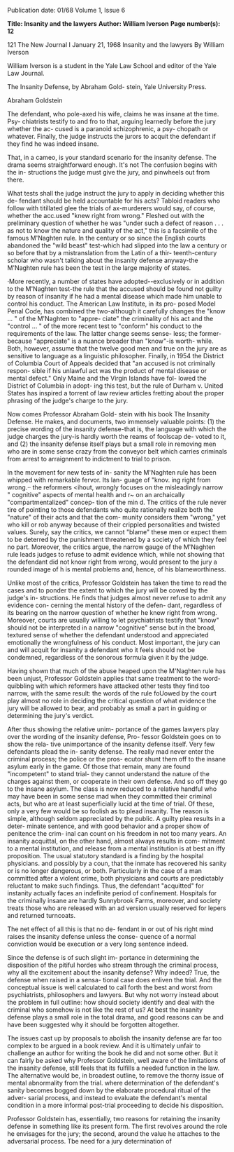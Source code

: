 Publication date: 01/68
Volume 1, Issue 6

**Title: Insanity and the lawyers**
**Author: William Iverson**
**Page number(s): 12**

121 The New Journal I January 21, 1968 
Insanity and the lawyers 
By William Iverson 

William Iverson is a student in the 
Yale Law School and editor of the Yale 
Law Journal. 

The Insanity Defense, by Abraham Gold-
stein, Yale University Press. 

Abraham Goldstein 

The defendant, who pole-axed his wife, 
claims he was insane at the time. Psy-
chiatrists testify to and fro to that, arguing 
learnedly before the jury whether the ac-
cused is a paranoid schizophrenic, a psy-
chopath or whatever. Finally, the judge 
instructs the jurors to acquit the defendant 
if they find he was indeed insane. 

That, in a cameo, is your standard 
scenario for the insanity defense. The 
drama seems straightforward enough. It's 
not The confusion begins with the in-
structions the judge must give the jury, 
and pinwheels out from there. 

What tests shall the judge instruct the 
jury to apply in deciding whether this de-
fendant should be held accountable for 
his acts? Tabloid readers who follow with 
titillated glee the trials of ax-murderers 
would say, of course, whether the acc.used 
"knew right from wrong." Fleshed out 
with the preliminary question of whether 
he was "under such a defect of reason . . . 
as not to know the nature and quality of 
the act," this is a facsimile of the famous 
M'Naghten rule. In the century or so since 
the English courts abandoned the "wild 
beast" test-which had slipped into the 
law a century or so before that by a 
mistranslation from the Latin of a thir-
teenth-century scholar who wasn't talking 
about the insanity defense anyway-the 
M'Naghten rule has been the test in the 
large majority of states. 

·More recently, a number of states have 
adopted--exclusively or in addition to the 
M'Naghten test-the rule that the accused 
should be found not guilty by reason of 
insanity if he had a mental disease which 
made him unable to control his conduct. 
The American Law Institute, in its pro-
posed Model Penal Code, has combined 
the two-although it carefully changes the 
"know ... " of the M'Naghten to "appre-
ciate" the criminality of his act and the 
"control ... " of the more recent test to 
"conform" his conduct to the requirements 
of the law. The latter change seems sense-
less; the former-because "appreciate" is 
a nuance broader than "know"-is worth-
while. Both, however, assume that the 
twelve good men and true on the jury are 
as sensitive to language as a linguistic 
philosopher. Finally, in 1954 the District 
of Columbia Court of Appeals decided 
that "an accused is not criminally respon-
sible if his unlawful act was the product of 
mental disease or mental defect." Only 
Maine and the Virgin Islands have fol-
lowed the District of Columbia in adopt-
ing this test, but the rule of Durham v. 
United States has inspired a torrent of law 
review articles fretting about the proper 
phrasing of the judge's charge to the jury. 

Now comes Professor Abraham Gold-
stein with his book The Insanity Defense. 
He makes, and documents, two immensely 
valuable points: (1) the precise wording of 
the insanity defense-that is, the language 
with which the judge charges the jury-is 
hardly worth the reams of foolscap de-
voted to it, and (2) the insanity defense 
itself plays but a small role in removing 
men who are in some sense crazy from the 
conveyor belt which carries criminals from 
arrest to arraignment to indictment to 
trial to prison. 

In the movement for new tests of in-
sanity the M'Naghten rule has been 
whipped with remarkable fervor. Its lan-
guage of "knov. ing right from wrong.·· 
the reformers <ihout, wrongly focuses on 
the misleadingly narrow " cognitive" 
aspects of mental health and r~ on an 
archaically "compartmentalized" concep-
tion of the min d. The critics of the rule 
never tire of pointing to those defendants 
who quite rationally realize both the 
"nature" of their acts and that the com-
munity considers them "wrong," yet who 
kill or rob anyway because of their 
crippled personalities and twisted values. 
Surely, say the critics, we cannot "blame" 
these men or expect them to be deterred 
by the punishment threatened by a society 
of which they feel no part. Moreover, the 
critics argue, the narrow gauge of the 
M'Naghten rule leads judges to refuse to 
admit evidence which, while not showing 
that the defendant did not know right from 
wrong, would present to the jury a rounded 
image of h is mental problems and, hence, 
of his blameworthiness. 

Unlike most of the critics, Professor 
Goldstein has taken the time to read the 
cases and to ponder the extent to which 
the jury will be cowed by the judge's in-
structions. He finds that judges almost 
never refuse to admit any evidence con-
cerning the mental history of the defen-
dant, regardless of its bearing on the 
narrow question of whether he knew right 
from wrong. Moreover, courts are usually 
willing to let psychiatrists testify that 
"know" should not be interpreted in a 
narrow "cognitive" sense but in the broad, 
textured sense of whether the defendant 
understood and appreciated emotionally 
the wrongfulness of his conduct. Most 
important, the jury can and will acquit for 
insanity a defendant who it feels should 
not be condemned, regardless of the 
sonorous formula given it by the judge. 

Having shown that much of the abuse 
heaped upon the M'Naghten rule has been 
unjust, Professor Goldstein applies that 
same treatment to the word-quibbling with 
which reformers have attacked other tests 
they find too narrow, with the same result: 
the words of the rule foUowed by the court 
play almost no role in deciding the critical 
question of what evidence the jury will be 
allowed to bear, and probably as small a 
part in guiding or determining the jury's 
verdict. 

After thus showing the relative unim-
portance of the games lawyers play over 
the wording of the insanity defense, Pro-
fessor Goldstein goes on to show the rela-
tive unimportance of the insanity defense 
itself. Very few defendants plead the in-
sanity defense. The really mad never enter 
the criminal process; the police or the pros-
ecutor shunt them off to the insane asylum 
early in the game. Of those that remain, 
many are found "incompetent" to stand 
trial-
they cannot understand the nature 
of the charges against them, or cooperate 
in their own defense. And so off they go 
to the insane asylum. The class is now 
reduced to a relative handful who may 
have been in some sense mad when they 
committed their criminal acts, but who are 
at least superficially lucid at the time of 
trial. Of these, only a very few would be 
so foolish as to plead insanity. The reason 
is simple, although seldom appreciated by 
the public. A guilty plea results in a deter-
minate sentence, and with good behavior 
and a proper show of penitence the crim-
inal can count on his freedom in not too 
many years. An insanity acquittal, on the 
other hand, almost always results in com-
mitment to a mental institution, and release 
from a mental institution is at best an 
iffy proposition. The usual statutory 
standard is a finding by the hospital 
physicians. and possibly by a coun, that 
the inmate has recovered his sanity or is 
no longer dangerous, or both. Particularly 
in the case of a man committed after a 
violent crime, both physicians and courts 
are predictably reluctant to make such 
findings. Thus, the defendant "acquitted" 
for instanity actually faces an indefinite 
period of confinement. Hospitals for the 
criminally insane are hardly Sunnybrook 
Farms, moreover, and society treats those 
who are released with an ad version usually 
reserved for lepers and returned turncoats. 

The net effect of all this is that no de-
fendant in or out of his right mind raises 
the insanity defense unless the conse-
quence of a normal conviction would be 
execution or a very long sentence indeed. 

Since the defense is of such slight im-
portance in determining the disposition of 
the pitiful hordes who stream through the 
criminal process, why all the excitement 
about the insanity defense? Why indeed? 
True, the defense when raised in a sensa-
tional case does enliven the trial. And the 
conceptual issue is well calculated to call 
forth the best and worst from psychiatrists, 
philosophers and lawyers. But why not 
worry instead about the problem in full 
outline: how should society identify and 
deal with the criminal who somehow is 
not like the rest of us? At best the insanity 
defense plays a small role in the total 
drama, and good reasons can be and have 
been suggested why it should be forgotten 
altogether. 

The issues cast up by proposals to 
abolish the insanity defense are far too 
complex to be argued in a book review. 
And it is ultimately unfair to challenge an 
author for writing the book he did and not 
some other. But it can fairly be asked why 
Professor Goldstein, well aware of the 
limitations of the insanity defense, still 
feels that its fulfills a needed function in 
the law. The alternative would be, in 
broadest outline, to remove the thorny 
issue of mental abnormality from the trial. 
where determination of the defendant's 
sanity becomes bogged down by the 
elaborate procedural ritual of the adver-
sarial process, and instead to evaluate the 
defendant's mental condition in a more 
informal post-trial proceeding to decide his 
disposition. 

Professor Goldstein has, essentially, two 
reasons for retaining the insanity defense 
in something like its present form. The 
first revolves around the role he envisages 
for the jury; the second, around the value 
he attaches to the adversarial process. Tbe 
need for a jury determination of